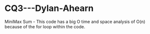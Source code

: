 # CQ3---Dylan-Ahearn

MiniMax Sum - This code has a big O time and space analysis of O(n) because of the for loop within the code. 


